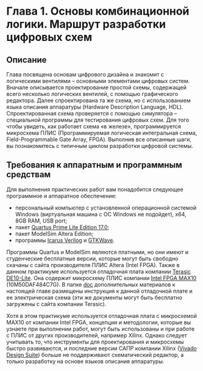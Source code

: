 # Глава 1. Основы комбинационной логики. Маршрут разработки цифровых схем
## Описание
Глава посвящена основам цифрового дизайна и знакомит с логическими вентилями – основными элементами цифровых систем. Вначале описывается проектирование простой схемы, содержащей всего несколько логических вентилей, с помощью графического редактора. Далее спроектирована та же схема, но с использованием языка описания аппаратуры (Hardware Description Language, HDL). Спроектированная схема проверяется с помощью симулятора – специальной программы для тестирования цифровых схем. Для того чтобы увидеть, как работает схема «в железе», программируется микросхема ПЛИС (Программируемая логическая интегральная схема, Field-Programmable Gate Array, FPGA). Выполнив все описанные шаги, вы познакомитесь с типичным циклом разработки цифровой системы.

## Требования к аппаратным и программным средствам
Для выполнения практических работ вам понадобится следующее программное и аппаратное обеспечение:
- персональный компьютер с установленной операционной системой Windows (виртуальная машина с ОС Windows не подойдет), x64, 8GB RAM, USB port;
- пакет [Quartus Prime Lite Edition 17.0](http://dl.altera.com/?edition=lite);
- пакет ModelSim Altera Edition;
- программы [Icarus Verilog](https://bleyer.org/icarus/) и [GTKWave](https://gtkwave.sourceforge.net/).

Программы Quartus и ModelSim являются платными, но они имеют и студенческие бесплатные версии, которые могут быть свободно скачаны с сайта производителя ПЛИС Altera (Intel FPGA).
Также в данном практикуме используется отладочная плата компании [Terasic DE10-Lite](http://de10-lite.terasic.com). Она содержит микросхему ПЛИС компании [Intel FPGA MAX10](https://www.intel.com/content/www/us/en/products/details/fpga/max/10.html) (10M50DAF484C7G). В папке [doc](https://github.com/RomeoMe5/DDLM_RISCV/lab_01/doc) дополнительных материалов к настоящей главе размещены инструкция к данной отладочной плате и ее электрическая схема (эти же документы могут быть бесплатно загружены с сайта компании Terasic).

Хотя в этом практикуме используется отладочная плата с микросхемой MAX10 от компании Intel FPGA, концепции и методологии, которые вы узнаете при выполнении работ, могут быть использованы и при работе с ПЛИС от других производителей, например Xilinx. Однако следует учитывать то, что инструменты для проектирования и микросхемы быстро развиваются, и последние версии САПР компании Xilinx ([Vivado Design Suite](https://www.xilinx.com/support/answers/53764.htm)) больше не поддерживают схематический редактор, а только разработку на основе языков описания аппаратуры.
